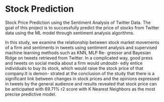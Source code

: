 # Stock Prediction
Stock Price Prediction using the Sentiment Analysis of Twitter Data.
The goal of this project is to successfully predict the price of stocks from Twitter data using the ML model through sentiment analysis algorithms.

In this study, we examine the relationship between stock market movements of a firm and sentiments in tweets using sentiment analysis and supervised machine learning methods such as KNN, MLP Re- gressor and Bayesian Ridge on tweets retrieved from Twitter. In a complicated way, good press and tweets on social media about a firm would undoubt- edly entice individuals to buy its stock, which would raise the stock price of that company.It is demon- strated at the conclusion of the study that there is a significant link between changes in stock prices and the opinions expressed in tweets by the general audience and results revealed that stock price can be anticipated with 69.71% r2 score with K Nearest Neighbors as the most precise predictive model.

